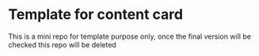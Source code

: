 # Template for content card

This is a mini repo for template purpose only, once the final version will be checked this repo will be deleted
